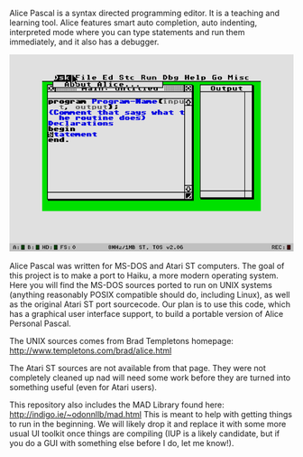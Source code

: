 Alice Pascal is a syntax directed programming editor. It is a teaching and
learning tool. Alice features smart auto completion, auto indenting, interpreted
mode where you can type statements and run them immediately, and it also has a
debugger.

![Screenshot](Screenshots/grab0009.png)

Alice Pascal was written for MS-DOS and Atari ST computers. The goal of this
project is to make a port to Haiku, a more modern operating system. Here you
will find the MS-DOS sources ported to run on UNIX systems (anything reasonably
POSIX compatible should do, including Linux), as well as the original Atari ST
port sourcecode. Our plan is to use this code, which has a graphical user
interface support, to build a portable version of Alice Personal Pascal.

The UNIX sources comes from Brad Templetons homepage:
http://www.templetons.com/brad/alice.html

The Atari ST sources are not available from that page. They were not completely
cleaned up nad will need some work before they are turned into something useful
(even for Atari users).


This repository also includes the MAD Library found here:
http://indigo.ie/~odonnllb/mad.html
This is meant to help with getting things to run in the beginning. We will
likely drop it and replace it with some more usual UI toolkit once things
are compiling (IUP is a likely candidate, but if you do a GUI with something
else before I do, let me know!).
